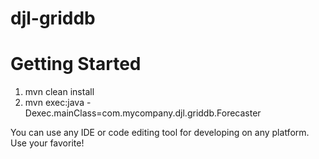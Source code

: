 # djl-griddb
# Getting Started
1. mvn clean install
2. mvn exec:java -Dexec.mainClass=com.mycompany.djl.griddb.Forecaster


You can use any IDE or code editing tool for developing on any platform. Use your favorite!

